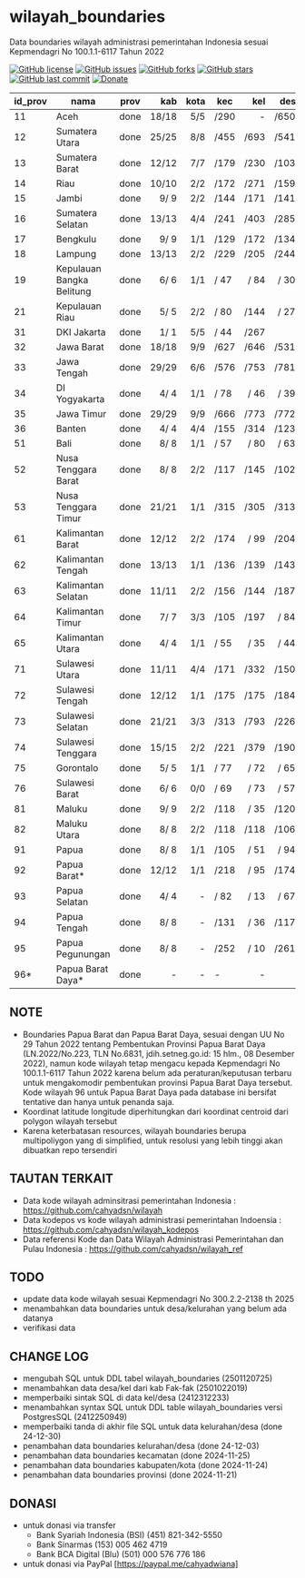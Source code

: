 # wilayah_boundaries
Data boundaries wilayah administrasi pemerintahan Indonesia sesuai Kepmendagri No 100.1.1-6117 Tahun 2022

[![GitHub license](https://img.shields.io/badge/license-MIT-blue.svg)](LICENSE)
[![GitHub issues](https://img.shields.io/github/issues/cahyadsn/wilayah_boundaries.svg)](https://github.com/cahyadsn/wilayah_boundaries/issues)
[![GitHub forks](https://img.shields.io/github/forks/cahyadsn/wilayah_boundaries.svg)](https://github.com/cahyadsn/wilayah_boundaries/network)
[![GitHub stars](https://img.shields.io/github/stars/cahyadsn/wilayah_boundaries.svg)](https://github.com/cahyadsn/wilayah_boundaries/stargazers)
[![GitHub last commit](https://img.shields.io/github/last-commit/google/skia.svg?style=flat)]()
[![Donate](https://img.shields.io/badge/$-support-ff69b4.svg?style=flat)](https://paypal.me/cahyadwiana)

| id_prov | nama                      | prov |    kab    | kota  |   kec    |    kel    |    desa    |
|---------|---------------------------|------|----------:|------:|----------|----------:|-----------:|
| 11      | Aceh                      | done |    18/18  |  5/5  |    /290  |     -     |     /6500  |
| 12      | Sumatera Utara            | done |    25/25  |  8/8  |    /455  |     /693  |     /5417  |
| 13      | Sumatera Barat            | done |    12/12  |  7/7  |    /179  |     /230  |     /1035  |
| 14      | Riau                      | done |    10/10  |  2/2  |    /172  |     /271  |     /1591  |
| 15      | Jambi                     | done |     9/ 9  |  2/2  |    /144  |     /171  |     /1414  |
| 16      | Sumatera Selatan          | done |    13/13  |  4/4  |    /241  |     /403  |     /2855  |
| 17      | Bengkulu                  | done |     9/ 9  |  1/1  |    /129  |     /172  |     /1341  |
| 18      | Lampung                   | done |    13/13  |  2/2  |    /229  |     /205  |     /2446  |
| 19      | Kepulauan Bangka Belitung | done |     6/ 6  |  1/1  |    / 47  |     / 84  |     / 309  |
| 21      | Kepulauan Riau            | done |     5/ 5  |  2/2  |    / 80  |     /144  |     / 275  |
| 31      | DKI Jakarta               | done |     1/ 1  |  5/5  |    / 44  |     /267  |     -      |
| 32      | Jawa Barat                | done |    18/18  |  9/9  |    /627  |     /646  |     /5311  |
| 33      | Jawa Tengah               | done |    29/29  |  6/6  |    /576  |     /753  |     /7810  |
| 34      | DI Yogyakarta             | done |     4/ 4  |  1/1  |    / 78  |     / 46  |     / 392  |
| 35      | Jawa Timur                | done |    29/29  |  9/9  |    /666  |     /773  |     /7721  |
| 36      | Banten                    | done |     4/ 4  |  4/4  |    /155  |     /314  |     /1238  |
| 51      | Bali                      | done |     8/ 8  |  1/1  |    / 57  |     / 80  |     / 636  |
| 52      | Nusa Tenggara Barat       | done |     8/ 8  |  2/2  |    /117  |     /145  |     /1021  |
| 53      | Nusa Tenggara Timur       | done |    21/21  |  1/1  |    /315  |     /305  |     /3137  |
| 61      | Kalimantan Barat          | done |    12/12  |  2/2  |    /174  |     / 99  |     /2046  |
| 62      | Kalimantan Tengah         | done |    13/13  |  1/1  |    /136  |     /139  |     /1432  |
| 63      | Kalimantan Selatan        | done |    11/11  |  2/2  |    /156  |     /144  |     /1872  |
| 64      | Kalimantan Timur          | done |     7/ 7  |  3/3  |    /105  |     /197  |     / 841  |
| 65      | Kalimantan Utara          | done |     4/ 4  |  1/1  |    / 55  |     / 35  |     / 447  |
| 71      | Sulawesi Utara            | done |    11/11  |  4/4  |    /171  |     /332  |     /1507  |
| 72      | Sulawesi Tengah           | done |    12/12  |  1/1  |    /175  |     /175  |     /1842  |
| 73      | Sulawesi Selatan          | done |    21/21  |  3/3  |    /313  |     /793  |     /2266  |
| 74      | Sulawesi Tenggara         | done |    15/15  |  2/2  |    /221  |     /379  |     /1908  |
| 75      | Gorontalo                 | done |     5/ 5  |  1/1  |    / 77  |     / 72  |     / 657  |
| 76      | Sulawesi Barat            | done |     6/ 6  |  0/0  |    / 69  |     / 73  |     / 575  |
| 81      | Maluku                    | done |     9/ 9  |  2/2  |    /118  |     / 35  |     /1200  |
| 82      | Maluku Utara              | done |     8/ 8  |  2/2  |    /118  |     /118  |     /1067  |
| 91      | Papua                     | done |     8/ 8  |  1/1  |    /105  |     / 51  |     / 948  |
| 92      | Papua Barat*              | done |    12/12  |  1/1  |    /218  |     / 95  |     /1742  |
| 93      | Papua Selatan             | done |     4/ 4  |   -   |    / 82  |     / 13  |     / 677  |
| 94      | Papua Tengah              | done |     8/ 8  |   -   |    /131  |     / 36  |     /1172  |
| 95      | Papua Pegunungan          | done |     8/ 8  |   -   |    /252  |     / 10  |     /2617  |
| 96*     | Papua Barat Daya*         | done |      -    |   -   |    -     |     -     |     -      |

## NOTE
* Boundaries Papua Barat dan Papua Barat Daya, sesuai dengan UU No 29 Tahun 2022 tentang Pembentukan Provinsi Papua Barat Daya (LN.2022/No.223, TLN No.6831, jdih.setneg.go.id: 15 hlm., 08 Desember 2022), namun kode wilayah tetap mengacu kepada Kepmendagri No 100.1.1-6117 Tahun 2022 karena belum ada peraturan/keputusan terbaru untuk mengakomodir pembentukan provinsi Papua Barat Daya tersebut. Kode wilayah 96 untuk Papua Barat Daya pada database ini bersifat tentative dan hanya untuk penanda saja.
* Koordinat latitude longitude diperhitungkan dari koordinat centroid dari polygon wilayah tersebut
* Karena keterbatasan resources, wilayah boundaries berupa multipoliygon yang di simplified, untuk resolusi yang lebih tinggi akan dibuatkan repo tersendiri

## TAUTAN TERKAIT
- Data kode wilayah adminsitrasi pemerintahan Indonesia : https://github.com/cahyadsn/wilayah
- Data kodepos vs kode wilayah administrasi pemerintahan Indoensia : https://github.com/cahyadsn/wilayah_kodepos
- Data referensi Kode dan Data Wilayah Administrasi Pemerintahan dan Pulau Indonesia : https://github.com/cahyadsn/wilayah_ref

## TODO
- update data kode wilayah sesuai Kepmendagri No 300.2.2-2138 th 2025
- menambahkan data boundaries untuk desa/kelurahan yang belum ada datanya
- verifikasi data

## CHANGE LOG
- mengubah SQL untuk DDL tabel wilayah_boundaries (2501120725)
- menambahkan data desa/kel dari kab Fak-fak (2501022019)
- memperbaiki sintak SQL di data kel/desa (2412312233)
- menambahkan syntax SQL untuk DDL table wilayah_boundaries versi PostgresSQL (2412250949)
- memperbaiki tanda di akhir file SQL untuk data kelurahan/desa  (done 24-12-30)
- penambahan data boundaries kelurahan/desa (done 24-12-03)
- penambahan data boundaries kecamatan (done 2024-11-25)
- penambahan data boundaries kabupaten/kota (done 2024-11-24)
- penambahan data boundaries provinsi (done 2024-11-21)

## DONASI
- untuk donasi via transfer
    - Bank Syariah Indonesia (BSI) (451) 821-342-5550
    - Bank Sinarmas (153) 005 462 4719
    - Bank BCA Digital (Blu) (501) 000 576 776 186
- untuk donasi via PayPal [https://paypal.me/cahyadwiana]
